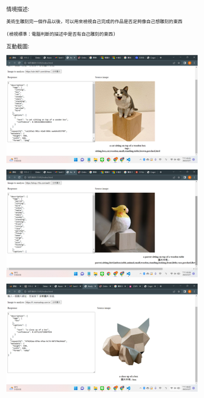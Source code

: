 情境描述:

    美術生雕刻完一個作品以後，可以用來檢視自己完成的作品是否足夠像自己想雕刻的東西

    (檢視標準：電腦判斷的描述中是否有自己雕刻的東西)

互動截圖:
    
![Alt text](cat.png)

![Alt text](bird.png)

![Alt text](fox.png)
